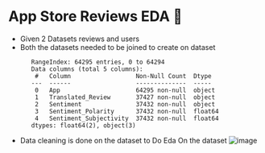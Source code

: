 # App Store Reviews EDA 📱
- Given 2 Datasets reviews and users
- Both the datasets needed to be joined to create on dataset
   ```
      RangeIndex: 64295 entries, 0 to 64294
      Data columns (total 5 columns):
       #   Column                  Non-Null Count  Dtype  
      ---  ------                  --------------  -----  
       0   App                     64295 non-null  object 
       1   Translated_Review       37427 non-null  object 
       2   Sentiment               37432 non-null  object 
       3   Sentiment_Polarity      37432 non-null  float64
       4   Sentiment_Subjectivity  37432 non-null  float64
      dtypes: float64(2), object(3)
    ```
- Data cleaning is done on the dataset to Do Eda On the dataset
  ![image](https://github.com/user-attachments/assets/ac276e5c-636f-493b-9577-6376f6094e28)
